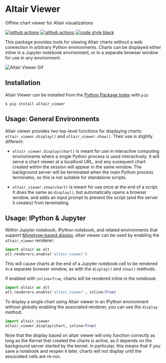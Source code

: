 # Altair Viewer
Offline chart viewer for Altair visualizations

[![github actions](https://github.com/altair-viz/altair_viewer/workflows/build/badge.svg)](https://github.com/altair-viz/altair_viewer/actions?query=workflow%3Abuild)
[![github actions](https://github.com/altair-viz/altair_viewer/workflows/lint/badge.svg)](https://github.com/altair-viz/altair_viewer/actions?query=workflow%3Alint)
[![code style black](https://img.shields.io/badge/code%20style-black-000000.svg)](https://github.com/psf/black)

This package provides tools for viewing Altair charts without a web connection in arbitrary Python
environments. Charts can be displayed either inline in a Jupyter notebook environment, or in a
separate browser window for use in any environment.

![Altair Viewer Gif](https://raw.githubusercontent.com/altair-viz/altair_viewer/master/images/viewer.gif)

## Installation
Altair Viewer can be installed from the
[Python Package Index](http://pypi.org/project/altair_viewer) with ``pip``:
```
$ pip install altair_viewer
```

## Usage: General Environments
Altair viewer provides two top-level functions for displaying charts: ``altair_viewer.display()``
and ``altair_viewer.show()``. Their use is slightly different:

- ``altair_viewer.display(chart)`` is meant for use in interactive computing environments where
  a single Python process is used interactively. It will serve a chart viewer at a localhost
  URL, and any susequent chart created within the session will appear in the same window.
  The background server will be terminated when the main Python process terminates, so this
  is not suitable for standalone scripts.

- ``altair_viewer.show(chart)`` is meant for use once at the end of a script. It does the same
   as ``display()``, but automatically opens a browser window, and adds an input
  prompt to prevent the script (and the server it creates) from terminating.

## Usage: IPython & Jupyter
Within Jupyter notebook, IPython notebook, and related environments that support
[Mimetype-based display](https://jupyterlab.readthedocs.io/en/stable/user/file_formats.html),
altair viewer can be used by enabling the ``altair_viewer`` renderer:
```python
import altair as alt
alt.renderers.enable('altair_viewer')
```
This will cause charts at the end of a Jupyter notebook cell to be rendered in a
separate browser window, as with the ``display()`` and ``show()`` methods.

If enabled with ``inline=True``, charts will be rendered inline in the notebook:
```python
import altair as alt
alt.renderers.enable('altair_viewer', inline=True)
```
To display a single chart using Altair viewer in an IPython environment without globally
enabling the associated renderer, you can use the ``display`` method:
```python
import altair_viewer
altair_viewer.display(chart, inline=True)
```

Note that the display based on altair viewer will only function correctly as long as the
Kernel that created the charts is active, as it depends on the background server started
by the kernel. In particular, this means that if you save a notebook and reopen it later,
charts will not display until the associated cells are re-run.
